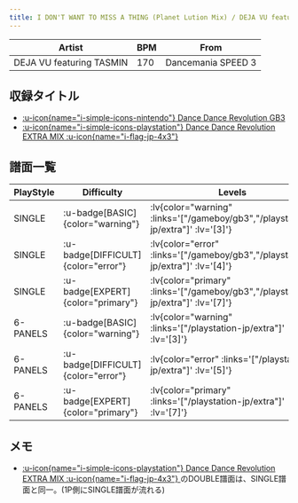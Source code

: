 ```yaml
---
title: I DON'T WANT TO MISS A THING (Planet Lution Mix) / DEJA VU featuring TASMIN
---
```


|Artist|BPM|From|
|------|---|----|
|DEJA VU featuring TASMIN|170|Dancemania SPEED 3|

## 収録タイトル

- [ :u-icon{name="i-simple-icons-nintendo"} Dance Dance Revolution GB3](/gameboy/gb3)
- [ :u-icon{name="i-simple-icons-playstation"} Dance Dance Revolution EXTRA MIX :u-icon{name="i-flag-jp-4x3"} ](/playstation-jp/extra)

## 譜面一覧

|PlayStyle|Difficulty|Levels|Notes|Movie|
|---------|----------|------|-----|-----|
|SINGLE| :u-badge[BASIC]{color="warning"} | :lv{color="warning" :links='["/gameboy/gb3","/playstation-jp/extra"]' :lv='[3]'} |162/0||
|SINGLE| :u-badge[DIFFICULT]{color="error"} | :lv{color="error" :links='["/gameboy/gb3","/playstation-jp/extra"]' :lv='[4]'} |174/0||
|SINGLE| :u-badge[EXPERT]{color="primary"} | :lv{color="primary" :links='["/gameboy/gb3","/playstation-jp/extra"]' :lv='[7]'} |277/0||
|6-PANELS| :u-badge[BASIC]{color="warning"} | :lv{color="warning" :links='["/playstation-jp/extra"]' :lv='[3]'} |162/0||
|6-PANELS| :u-badge[DIFFICULT]{color="error"} | :lv{color="error" :links='["/playstation-jp/extra"]' :lv='[5]'} |174/0||
|6-PANELS| :u-badge[EXPERT]{color="primary"} | :lv{color="primary" :links='["/playstation-jp/extra"]' :lv='[7]'} |277/0||

## メモ

- [ :u-icon{name="i-simple-icons-playstation"} Dance Dance Revolution EXTRA MIX :u-icon{name="i-flag-jp-4x3"} ](/playstation-jp/extra)のDOUBLE譜面は、SINGLE譜面と同一。(1P側にSINGLE譜面が流れる)
